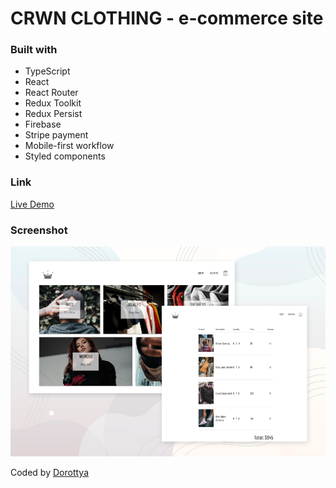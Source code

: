 # CRWN CLOTHING - e-commerce site

### Built with

- TypeScript
- React
- React Router
- Redux Toolkit
- Redux Persist
- Firebase
- Stripe payment
- Mobile-first workflow
- Styled components

### Link

[Live Demo](https://crwn-clothing-dorottyab.netlify.app/)

### Screenshot

![](./crwn-clothing-preview.png)

Coded by [Dorottya](https://github.com/DorottyaB)
